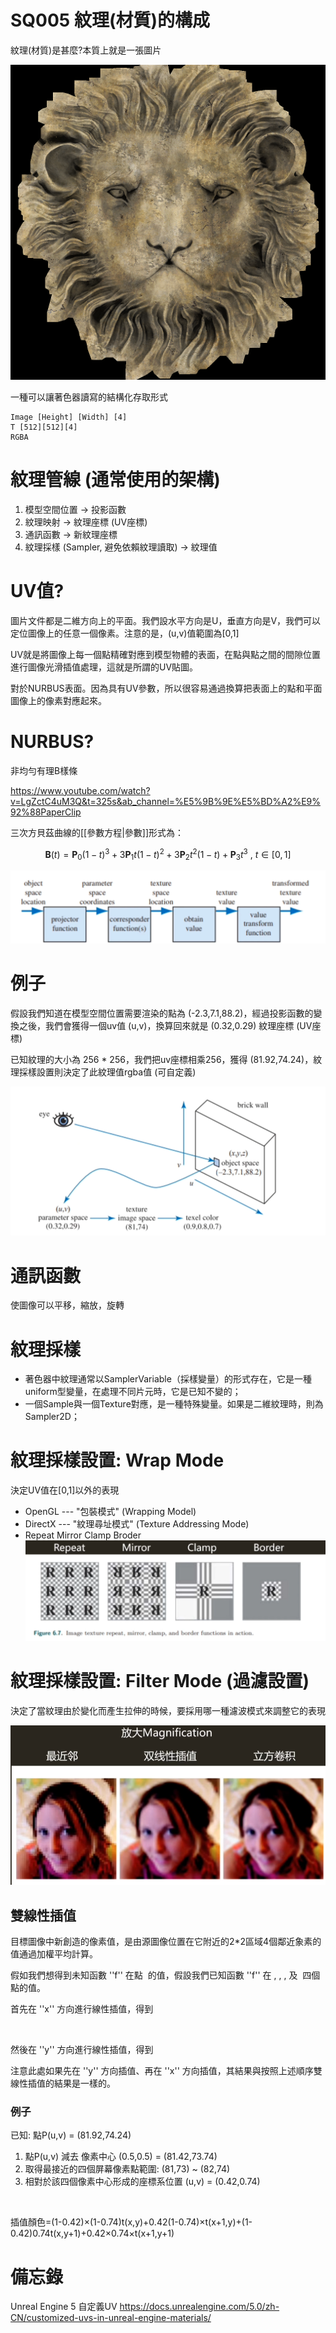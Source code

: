 # SQ005 紋理(材質)的構成

紋理(材質)是甚麼?本質上就是一張圖片

![](pic/lion.png)

一種可以讓著色器讀寫的結構化存取形式
```
Image [Height] [Width] [4]
T [512][512][4]
RGBA
```

# 紋理管線 (通常使用的架構)
1. 模型空間位置 -> 投影函數
2. 紋理映射 -> 紋理座標 (UV座標)
3. 通訊函數 -> 新紋理座標
4. 紋理採樣 (Sampler, 避免依賴紋理讀取) -> 紋理值

# UV值?
圖片文件都是二維方向上的平面。我們設水平方向是U，垂直方向是V，我們可以定位圖像上的任意一個像素。注意的是，(u,v)值範圍為[0,1]

UV就是將圖像上每一個點精確對應到模型物體的表面，在點與點之間的間隙位置進行圖像光滑插值處理，這就是所謂的UV貼圖。

對於NURBUS表面。因為具有UV參數，所以很容易通過換算把表面上的點和平面圖像上的像素對應起來。

# NURBUS?
非均勻有理B樣條

https://www.youtube.com/watch?v=LgZctC4uM3Q&t=325s&ab_channel=%E5%9B%9E%E5%BD%A2%E9%92%88PaperClip

三次方貝茲曲線的[[參數方程|參數]]形式為：

$$
\mathbf{B}(t)=\mathbf{P}_0(1-t)^3+3\mathbf{P}_1t(1-t)^2+3\mathbf{P}_2t^2(1-t)+\mathbf{P}_3t^3 \mbox{ , } t \in [0,1]
$$

![](pic/%E8%9E%A2%E5%B9%95%E6%93%B7%E5%8F%96%E7%95%AB%E9%9D%A2%202022-08-27%20001814.png)

# 例子
假設我們知道在模型空間位置需要渲染的點為 (-2.3,7.1,88.2)，經過投影函數的變換之後，我們會獲得一個uv值 (u,v)，換算回來就是 (0.32,0.29) 紋理座標 (UV座標)

已知紋理的大小為 256 * 256，我們把uv座標相乘256，獲得 (81.92,74.24)，紋理採樣設置則決定了此紋理值rgba值 (可自定義)

![](pic/%E8%9E%A2%E5%B9%95%E6%93%B7%E5%8F%96%E7%95%AB%E9%9D%A2%202022-08-27%20002313.png)

# 通訊函數
使圖像可以平移，縮放，旋轉

# 紋理採樣
- 著色器中紋理通常以SamplerVariable（採樣變量）的形式存在，它是一種uniform型變量，在處理不同片元時，它是已知不變的；
- 一個Sample與一個Texture對應，是一種特殊變量。如果是二維紋理時，則為Sampler2D；

# 紋理採樣設置: Wrap Mode
決定UV值在[0,1]以外的表現
- OpenGL --- "包裝模式" (Wrapping Model)
- DirectX --- "紋理尋址模式" (Texture Addressing Mode)
- Repeat Mirror Clamp Broder
![](pic/%E8%9E%A2%E5%B9%95%E6%93%B7%E5%8F%96%E7%95%AB%E9%9D%A2%202022-08-27%20010845.png)

# 紋理採樣設置: Filter Mode (過濾設置)
決定了當紋理由於變化而產生拉伸的時候，要採用哪一種濾波模式來調整它的表現

![](pic/%E8%9E%A2%E5%B9%95%E6%93%B7%E5%8F%96%E7%95%AB%E9%9D%A2%202022-08-27%20012145.png)

## 雙線性插值
目標圖像中新創造的像素值，是由源圖像位置在它附近的2*2區域4個鄰近象素的值通過加權平均計算。

假如我們想得到未知函數 ''f'' 在點 <math>P=\left( x, y\right)</math> 的值，假設我們已知函數 ''f'' 在 <math>Q_{11} = \left( x_1, y_1 \right) </math>, <math>Q_{12} = \left( x_1, y_2 \right) </math>, <math>Q_{21} = \left( x_2, y_1 \right) </math>, 及 <math>Q_{22} = \left( x_2, y_2 \right) </math> 四個點的值。

首先在 ''x'' 方向進行線性插值，得到

<math>\begin{align}
f(x, y_1) &\approx \frac{x_2-x}{x_2-x_1} f(Q_{11}) + \frac{x-x_1}{x_2-x_1} f(Q_{21}), \\
f(x, y_2) &\approx \frac{x_2-x}{x_2-x_1} f(Q_{12}) + \frac{x-x_1}{x_2-x_1} f(Q_{22}).
\end{align}
</math>

然後在 ''y'' 方向進行線性插值，得到 
<math>\begin{align}
f(x,y) &\approx \frac{y_2-y}{y_2-y_1} f(x, y_1) + \frac{y-y_1}{y_2-y_1} f(x, y_2) \\
&= \frac{y_2-y}{y_2-y_1} \left ( \frac{x_2-x}{x_2-x_1} f(Q_{11}) + \frac{x-x_1}{x_2-x_1} f(Q_{21}) \right ) + \frac{y-y_1}{y_2-y_1} \left ( \frac{x_2-x}{x_2-x_1} f(Q_{12}) + \frac{x-x_1}{x_2-x_1} f(Q_{22}) \right ) \\
&= \frac{1}{(x_2-x_1)(y_2-y_1)} \big( f(Q_{11})(x_2-x)(y_2-y) + f(Q_{21})(x-x_1)(y_2-y)+  f(Q_{12})(x_2-x)(y-y_1) + f(Q_{22})(x-x_1)(y-y_1) \big)\\
&=\frac{1}{(x_2-x_1)(y_2-y_1)}  \begin{bmatrix} x_2-x & x-x_1 \end{bmatrix} \begin{bmatrix} f(Q_{11}) & f(Q_{12}) \\ f(Q_{21})& f(Q_{22}) \end{bmatrix} \begin{bmatrix}
y_2-y \\ y-y_1 \end{bmatrix}.
\end{align}
</math>

注意此處如果先在 ''y'' 方向插值、再在 ''x'' 方向插值，其結果與按照上述順序雙線性插值的結果是一樣的。

### 例子
已知: 點P(u,v) = (81.92,74.24)
1. 點P(u,v) 減去 像素中心 (0.5,0.5) = (81.42,73.74)
2. 取得最接近的四個屏幕像素點範圍: (81,73) ~ (82,74)
3. 相對於該四個像素中心形成的座標系位置 (u,v) = (0.42,0.74)

<math> f(x,y) \approx \begin{bmatrix}
1-x & x \end{bmatrix} \begin{bmatrix}
f(0,0) & f(0,1) \\
f(1,0) & f(1,1) \end{bmatrix} \begin{bmatrix}
1-y \\
y \end{bmatrix}
</math>

插值顏色=(1-0.42)×(1-0.74)t(x,y)+0.42(1-0.74)×t(x+1,y)+(1-0.42)0.74t(x,y+1)+0.42×0.74×t(x+1,y+1)



# 備忘錄
Unreal Engine 5 自定義UV
https://docs.unrealengine.com/5.0/zh-CN/customized-uvs-in-unreal-engine-materials/


